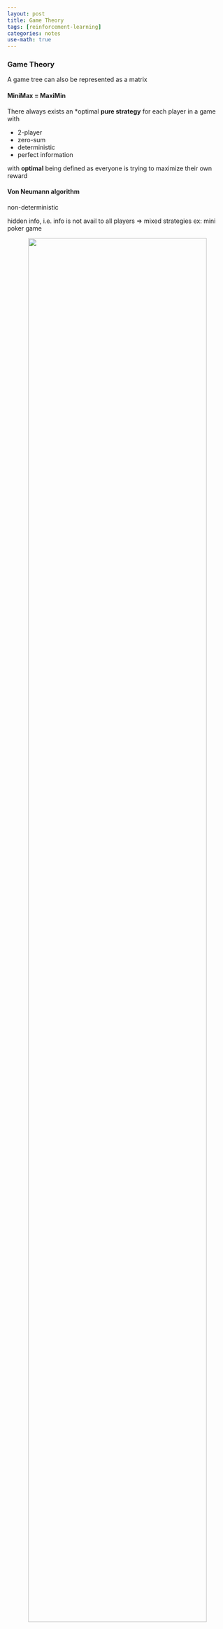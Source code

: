 ```yaml
---
layout: post
title: Game Theory
tags: [reinforcement-learning]
categories: notes
use-math: true
--- 
```

### Game Theory
A game tree can also be represented as a matrix
#### MiniMax = MaxiMin 
There always exists an *optimal **pure strategy** for each player in a game with
- 2-player
- zero-sum
- deterministic 
- perfect information

with **optimal** being defined as everyone is trying to maximize their own reward

#### Von Neumann algorithm 
non-deterministic

hidden info, i.e. info is not avail to all players => mixed strategies
ex: mini poker game
<p align="center">
    <img src="../../img/post-img/reinforcement/14.png" height="90%" width="90%">
</p>

Because everyone is acting rationally, in order to maximize with the mixed strategy, A would have to go with P = 0.4
<p align="center">
    <img src="../../img/post-img/reinforcement/15.png" height="50%" width="50%">
</p>

### Nash Equilibrium (Non-Zero Sum)
Given that you have a set of strategies \\( S_1^* \\)$,\\(S_2^* \\),\\(S_3^* \\), ...,\\(S_n^*\\) we know that they are in (John) Nash Equilibrium iff allowing a chance to switch strategies, a random player would have no reason to do it.

If the number of players and strategies are finite, then there always exists at least one Nash Equilibrium.
<p align="center">
    <img src="../../img/post-img/reinforcement/16.png" height="70%" width="70%">
</p>
n games => n repeated N.E.

### Stochastic Games
